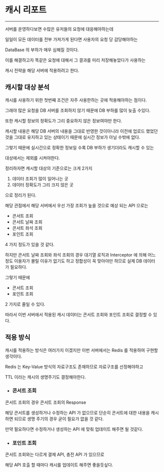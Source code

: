 # 캐시 리포트 
*** 
서버를 운영하다보면 수많은 유저들의 요청에 대응해야하는데 

일일이 모든 데이터를 전부 가져가게 된다면 사용자의 요청 당 감당해야하는 

DataBase 의 부하가 매우 심해질 것이다.

이를 해결하고자 똑같은 요청에 대해서 그 결과를 미리 저장해놓았다가 사용하는

캐시 전략을 해당 서버에 적용하려고 한다.




## 캐시할 대상 분석 

캐시를 사용하기 위한 첫번째 조건은 자주 사용한하는 곳에 적용해야하는 점이다.

그래야 많은 요청을 DB 서버를 조회하지 않기 때문에 DB 부하를 많이 늦출 수있다.

또한  캐시할 정보의 정확도가 그리 중요하지 않은 정보여야만 한다.

캐시할 내용은 해당 DB 서버의 내용을 그대로 반영한 것이아니라 이전에 업로드 
했었던 것을 그대로 유지하고 있는 상태이기 때문에 실시간 정보가 아닐 수밖에 없다.

그렇기 때문에 실시간으로 정확한 정보일 수록 DB 부하가 생기더라도 캐시할 수 있는 

대상에서는 제외를 시켜야한다. 

정리하자면 캐시할 대상의 기준으로는 크게 2가지 
1. 데이터 조회가 많이 일어나는 곳
2. 데이터 정확도가 그리 크지 않은 곳

으로 정리가 된다.

해당 관점에서 해당 서버에서 우선 가장 조회가 높을 것으로 예상 되는 API 으로는

* 콘서트 조회
* 콘서트 날짜 조회
* 콘서트 좌석 조회 
* 포인트 조회

4 가지 정도가 있을 것 같다.

하지만 콘서트 날짜 조회와 좌석 조회의 경우 대기열 로직과 Interceptor 에 의해
어느정도 이용자가 몰릴 이유가 없기도 하고 정합성이 꼭 맞아야만 하므로  실제 DB 데이터가 필요하다.


그렇기 때문에 

* 콘서트 조회
* 포인트 조회 

2 가지로 줄일 수 있다.


따라서 이번 서버에서 적용된 캐시 데이터는 콘서트 조회와 포인트 조회로 결정할 수 있다.


## 적용 방식

캐시를 적용하는 방식은 여러가지 이겠지만 이번 서버에서는 Redis 를 적용하여 구현할 생각이다.

Redis 는 Key-Value 방식의 자료구조도 존재하므로 자료구조를 선정해야하고 

TTL 이라는 캐시의 생명주기도 결정해야한다.


* ### 콘서트 조회

콘서트 조회의 경우
콘서트 조회의 Response 


해당 콘서트를 생성하거나 수정하는 API 가 없으므로 
단순히 콘서트에 대한 내용을 캐시하면 되므로 생명 주기의 경우 굳이 필요가 없을 것 같다. 

만약 필요하다면 수정하거나 생성하는 API 에 맞춰 업데이트 해주면 될 것같다.


* ### 포인트 조회
콘서트 조회와는 다르게 결제 API, 충전 API 가 있으므로 

해당 API 호출 할 때마다 캐시를 업데이트 해주면 좋을듯싶다.


